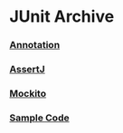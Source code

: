 # JUnit Archive

### [Annotation](https://github.com/DaeSungYoun/Study_Archive_JUnit/blob/main/Annotation.md)

### [AssertJ](https://github.com/DaeSungYoun/Study_Archive_JUnit/blob/main/AssertJ.md)

### [Mockito](https://github.com/DaeSungYoun/Study_Archive_JUnit/blob/main/Mockito.md)

### [Sample Code](https://github.com/DaeSungYoun/Study_Archive_JUnit/tree/main/junit)
